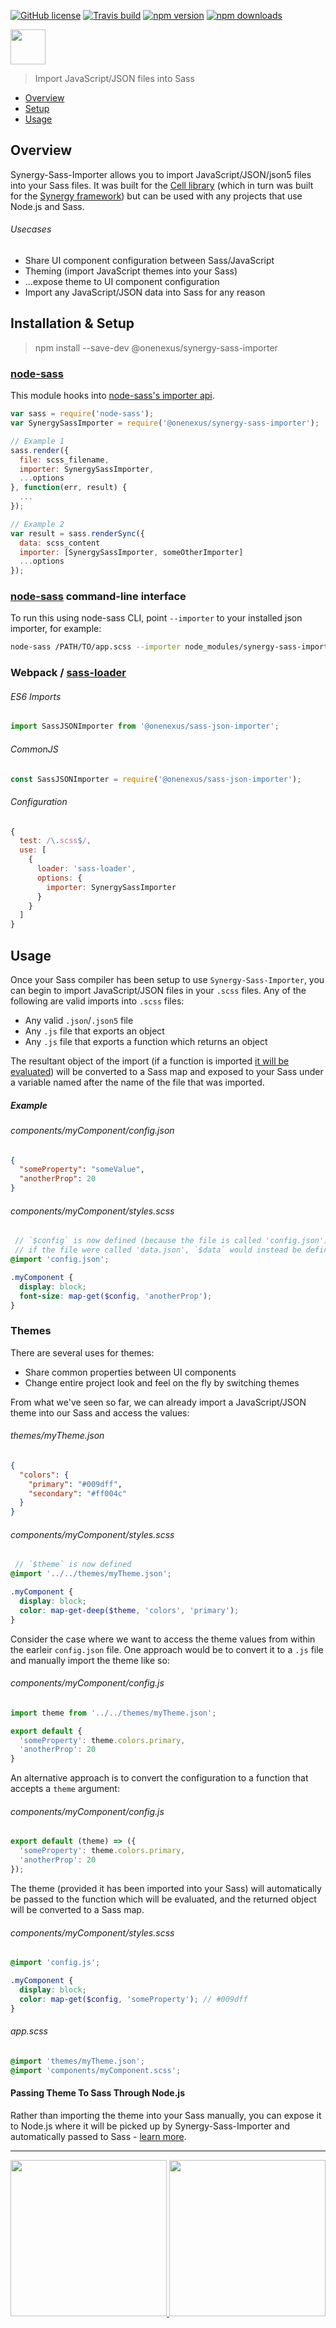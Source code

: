 [![GitHub license](https://img.shields.io/badge/license-MIT-blue.svg)](https://github.com/One-Nexus/Synergy-Sass-Importer/blob/master/LICENSE)
[![Travis build](https://api.travis-ci.com/One-Nexus/Synergy.svg)](https://travis-ci.com/One-Nexus/Synergy-Sass-Importer)
[![npm version](https://badge.fury.io/js/%40onenexus%2Fsynergy-sass-importer.svg)](https://www.npmjs.com/package/@onenexus/synergy-sass-importer)
[![npm downloads](https://img.shields.io/npm/dm/@onenexus/synergy-sass-importer.svg)](https://www.npmjs.com/package/@onenexus/synergy-sass-importer)

<img height="56px" src="http://www.onenexus.io/synergy/github-logo.png" />

> Import JavaScript/JSON files into Sass

* [Overview](#overview)
* [Setup](#setinstallation--setup)
* [Usage](#usage)

## Overview

Synergy-Sass-Importer allows you to import JavaScript/JSON/json5 files into your Sass files. It was built for the [Cell library](https://github.com/One-Nexus/Synergy) (which in turn was built for the [Synergy framework](https://github.com/One-Nexus/Synergy)) but can be used with any projects that use Node.js and Sass.

###### Usecases

* Share UI component configuration between Sass/JavaScript
* Theming (import JavaScript themes into your Sass)
* ...expose theme to UI component configuration
* Import any JavaScript/JSON data into Sass for any reason

## Installation & Setup

> npm install --save-dev @onenexus/synergy-sass-importer

### [node-sass](https://github.com/sass/node-sass)

This module hooks into [node-sass's importer api](https://github.com/sass/node-sass#importer--v200---experimental).

```javascript
var sass = require('node-sass');
var SynergySassImporter = require('@onenexus/synergy-sass-importer');

// Example 1
sass.render({
  file: scss_filename,
  importer: SynergySassImporter,
  ...options
}, function(err, result) {
  ...
});

// Example 2
var result = sass.renderSync({
  data: scss_content
  importer: [SynergySassImporter, someOtherImporter]
  ...options
});
```

### [node-sass](https://github.com/sass/node-sass) command-line interface

To run this using node-sass CLI, point `--importer` to your installed json importer, for example: 

```sh
node-sass /PATH/TO/app.scss --importer node_modules/synergy-sass-importer/dist/synergy-sass-importer.js
```

### Webpack / [sass-loader](https://github.com/jtangelder/sass-loader)

###### ES6 Imports

```js
import SassJSONImporter from '@onenexus/sass-json-importer';
```

###### CommonJS

```js
const SassJSONImporter = require('@onenexus/sass-json-importer');
```

###### Configuration

```js
{
  test: /\.scss$/,
  use: [
    {
      loader: 'sass-loader', 
      options: {
        importer: SynergySassImporter
      }
    }
  ]
}
```

## Usage

Once your Sass compiler has been setup to use `Synergy-Sass-Importer`, you can begin to import JavaScript/JSON files in your `.scss` files. Any of the following are valid imports into `.scss` files:

* Any valid `.json`/`.json5` file
* Any `.js` file that exports an object
* Any `.js` file that exports a function which returns an object

The resultant object of the import (if a function is imported [it will be evaluated](#componentsmycomponentconfigjs-1)) will be converted to a Sass map and exposed to your Sass under a variable named after the name of the file that was imported.

##### Example

###### components/myComponent/config.json

```json
{
  "someProperty": "someValue",
  "anotherProp": 20
}
```

###### components/myComponent/styles.scss

```scss
 // `$config` is now defined (because the file is called 'config.json');
 // if the file were called 'data.json', `$data` would instead be defined
@import 'config.json';

.myComponent {
  display: block;
  font-size: map-get($config, 'anotherProp');
}
```

### Themes

There are several uses for themes:

* Share common properties between UI components
* Change entire project look and feel on the fly by switching themes

From what we've seen so far, we can already import a JavaScript/JSON theme into our Sass and access the values:

###### themes/myTheme.json

```json
{
  "colors": {
    "primary": "#009dff",
    "secondary": "#ff004c"
  }
}
```

###### components/myComponent/styles.scss

```scss
 // `$theme` is now defined
@import '../../themes/myTheme.json';

.myComponent {
  display: block;
  color: map-get-deep($theme, 'colors', 'primary');
}
```

Consider the case where we want to access the theme values from within the earleir `config.json` file. One approach would be to convert it to a `.js` file and manually import the theme like so:

###### components/myComponent/config.js

```js
import theme from '../../themes/myTheme.json';

export default {
  'someProperty': theme.colors.primary,
  'anotherProp': 20
}
```

An alternative approach is to convert the configuration to a function that accepts a `theme` argument:

###### components/myComponent/config.js

```js
export default (theme) => ({
  'someProperty': theme.colors.primary,
  'anotherProp': 20
});
```

The theme (provided it has been imported into your Sass) will automatically be passed to the function which will be evaluated, and the returned object will be converted to a Sass map.

###### components/myComponent/styles.scss

```scss
@import 'config.js';

.myComponent {
  display: block;
  color: map-get($config, 'someProperty'); // #009dff
}
```

###### app.scss

```scss
@import 'themes/myTheme.json';
@import 'components/myComponent.scss';
```

#### Passing Theme To Sass Through Node.js

Rather than importing the theme into your Sass manually, you can expose it to Node.js where it will be picked up by Synergy-Sass-Importer and automatically passed to Sass - [learn more](https://github.com/One-Nexus/Synergy-Sass-Importer/wiki/Passing-Themes-to-Sass-Through-Node).

---

<a href="https://twitter.com/ESR360">
    <img src="http://edmundreed.com/assets/images/twitter.gif?v=1" width="250px" />
</a>
<a href="https://github.com/ESR360">
    <img src="http://edmundreed.com/assets/images/github.gif?v=1" width="250px" />
</a>